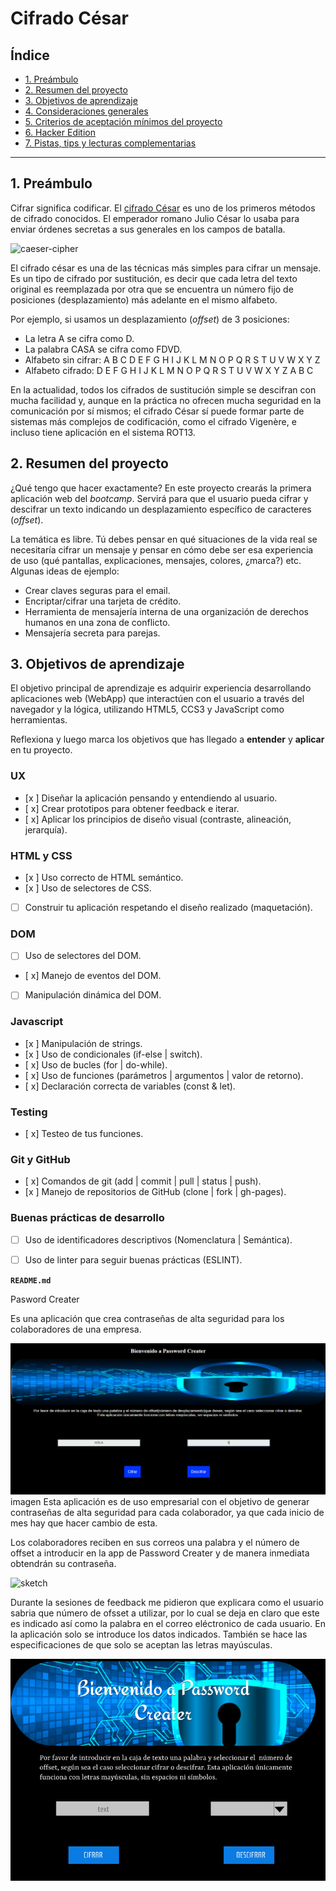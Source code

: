 # Cifrado César

## Índice

* [1. Preámbulo](#1-preámbulo)
* [2. Resumen del proyecto](#2-resumen-del-proyecto)
* [3. Objetivos de aprendizaje](#3-objetivos-de-aprendizaje)
* [4. Consideraciones generales](#4-consideraciones-generales)
* [5. Criterios de aceptación mínimos del proyecto](#5-criterios-de-aceptación-mínimos-del-proyecto)
* [6. Hacker Edition](#6-hacker-edition)
* [7. Pistas, tips y lecturas complementarias](#6-pistas-tips-y-lecturas-complementarias)

***

## 1. Preámbulo

Cifrar significa codificar. El [cifrado César](https://en.wikipedia.org/wiki/Caesar_cipher)
es uno de los primeros métodos de cifrado conocidos. El emperador romano Julio
César lo usaba para enviar órdenes secretas a sus generales en los campos de
batalla.

![caeser-cipher](https://upload.wikimedia.org/wikipedia/commons/thumb/2/2b/Caesar3.svg/2000px-Caesar3.svg.png)

El cifrado césar es una de las técnicas más simples para cifrar un mensaje. Es
un tipo de cifrado por sustitución, es decir que cada letra del texto original
es reemplazada por otra que se encuentra un número fijo de posiciones
(desplazamiento) más adelante en el mismo alfabeto.

Por ejemplo, si usamos un desplazamiento (_offset_) de 3 posiciones:

* La letra A se cifra como D.
* La palabra CASA se cifra como FDVD.
* Alfabeto sin cifrar: A B C D E F G H I J K L M N O P Q R S T U V W X Y Z
* Alfabeto cifrado: D E F G H I J K L M N O P Q R S T U V W X Y Z A B C

En la actualidad, todos los cifrados de sustitución simple se descifran con
mucha facilidad y, aunque en la práctica no ofrecen mucha seguridad en la
comunicación por sí mismos; el cifrado César sí puede formar parte de sistemas
más complejos de codificación, como el cifrado Vigenère, e incluso tiene
aplicación en el sistema ROT13.

## 2. Resumen del proyecto

¿Qué tengo que hacer exactamente? En este proyecto crearás la primera aplicación
web del _bootcamp_. Servirá para que el usuario pueda cifrar y descifrar un
texto indicando un desplazamiento específico de caracteres (_offset_).

La temática es libre. Tú debes pensar en qué situaciones de la vida real se
necesitaría cifrar un mensaje y pensar en cómo debe ser esa experiencia de uso
(qué pantallas, explicaciones, mensajes, colores, ¿marca?) etc. Algunas ideas de
ejemplo:

* Crear claves seguras para el email.
* Encriptar/cifrar una tarjeta de crédito.
* Herramienta de mensajería interna de una organización de derechos humanos en
  una zona de conflicto.
* Mensajería secreta para parejas.

## 3. Objetivos de aprendizaje

El objetivo principal de aprendizaje es adquirir experiencia desarrollando
aplicaciones web (WebApp) que interactúen con el usuario a través del navegador
y la lógica, utilizando HTML5, CCS3 y JavaScript como herramientas.

Reflexiona y luego marca los objetivos que has llegado a **entender** y **aplicar** en tu proyecto.

### UX

- [x ] Diseñar la aplicación pensando y entendiendo al usuario.
- [ x] Crear prototipos para obtener feedback e iterar.
- [ x] Aplicar los principios de diseño visual (contraste, alineación, jerarquía).

### HTML y CSS

- [x ] Uso correcto de HTML semántico.
- [x ] Uso de selectores de CSS.
- [ ] Construir tu aplicación respetando el diseño realizado (maquetación).

### DOM

- [ ] Uso de selectores del DOM.
- [ x] Manejo de eventos del DOM.
- [ ] Manipulación dinámica del DOM.

### Javascript

- [x ] Manipulación de strings.
- [x ] Uso de condicionales (if-else | switch).
- [ x] Uso de bucles (for | do-while).    
- [ x] Uso de funciones (parámetros | argumentos | valor de retorno).
- [ x] Declaración correcta de variables (const & let).

### Testing
- [ x] Testeo de tus funciones.

### Git y GitHub
- [ x] Comandos de git (add | commit | pull | status | push).
- [x ] Manejo de repositorios de GitHub (clone | fork | gh-pages).

### Buenas prácticas de desarrollo
- [ ] Uso de identificadores descriptivos (Nomenclatura | Semántica).
- [ ] Uso de linter para seguir buenas prácticas (ESLINT).


**`README.md`**

Pasword Creater

Es una aplicación que crea contraseñas de alta seguridad para los colaboradores de una empresa.

![passwordcreater](src/imagens/passwordcreater.png) imagen
Esta aplicación es de uso empresarial con el objetivo de generar contraseñas de alta seguridad para cada colaborador, ya que cada inicio de mes hay que hacer cambio de esta.

Los colaboradores reciben en sus correos  una palabra  y el número de offset a introducir en la app de Password Creater y de manera inmediata obtendrán su contraseña.

 ![sketch](scr/imagens/sketch.jpg)

Durante la sesiones de feedback me pidieron que explicara como el usuario sabria que número de ofsset a utilizar, por lo cual se deja en claro que este es indicado así como la palabra en el correo eléctronico de cada usuario. En la aplicación solo se introduce los datos indicados. También se hace las especificaciones de que solo se aceptan las letras mayúsculas.

![prototipo](src/imagens/prototipo.png)
